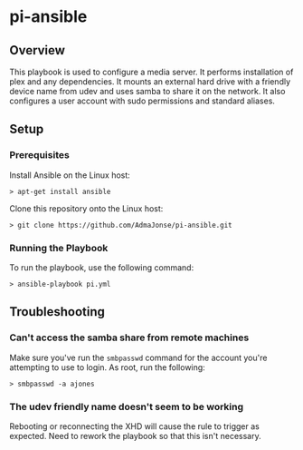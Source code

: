 # pi-ansible

## Overview

This playbook is used to configure a media server. It performs installation of plex and any dependencies. It mounts an external hard drive with a friendly device name from udev and uses samba to share it on the network. It also configures a user account with sudo permissions and standard aliases. 

## Setup
### Prerequisites

Install Ansible on the Linux host:
```
> apt-get install ansible
```
Clone this repository onto the Linux host:
```
> git clone https://github.com/AdmaJonse/pi-ansible.git
```

### Running the Playbook

To run the playbook, use the following command:
```
> ansible-playbook pi.yml
```

## Troubleshooting
### Can't access the samba share from remote machines
Make sure you've run the `smbpasswd` command for the account you're attempting to use to login. As root, run the following:
```
> smbpasswd -a ajones
```

### The udev friendly name doesn't seem to be working
Rebooting or reconnecting the XHD will cause the rule to trigger as expected. Need to rework the playbook so that this isn't necessary. 